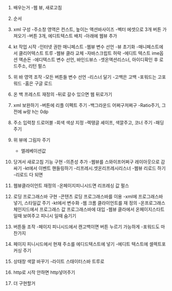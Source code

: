 1. 배우는거
	-웹 뷰, 새로고침

2. 순서
	
1. xml 구성
	-주소창 영역은 컨스트, 높이는 액션바사이즈
	-벡터 에셋으로 3개 버튼 가져오기
	-버튼 3개, 에디트텍스트 배치
	-아래에 웹뷰 추가

2. kt 작업 시작
	-인터넷 권한 매니페스트
	-웹뷰 변수 선언
	-뷰 초기화
	-매니페스트에서 클리어텍스트 트루
	-웹뷰 클라 교체
	-자바스크립트 허락
	-에디트 텍스트 ime옵션 액숀돈
	-에디텍스트 변수 선언, 바인드뷰스
	-셋온액션리스너, 아이디확인 후 로드주소, 리턴 펄스

4. 위 바 영역 조작
	-모든 버튼들 변수 선언
	-리스너 달기
	-고백은 고백
	-포워드는 고포워드
	-홈은 구글 로드

5. 온 백 프레스트 재정의
	-뒤로 갈수 있으면 웹 뒤로가기

6. xml 보완하기
	-버튼에 리플 이펙트 주기
		-백그라운드 어쩌구저쩌구
	-Ratio주기, 그전에 w랑 h는 0dp

7. 주소 입력창 드로어블
	-회색 색상 지정
	-렉탱글 셰이프, 색깔주고, 코너 주기
	-패딩 주기

8. 위 뷰에 그림자 주기
	- 엘레베이션값

9. 당겨서 새로고침 기능 구현
	-의존성 추가
	-웹뷰를 스와이프어쩌구 레이아웃으로 감싸기
	-kt에서 이벤트 핸들링하기
	-리프레시.셋온리프레시리스너
	-웹뷰 리로드 하기
	-리로드 다 되면

10. 웹뷰클라이언트 재정의
	-온페이지피니시드면 리프레싱 값 펄스

11. 로딩 프로그래스바 구현
	-콘텐츠 로딩 프로그래스바를 이용
	-xml에 프로그래스바 넣기, 스타일값 주기
	-kt에서 변수화 
	-웹 크롬 클라이언트를 재 정의
	-온프로그래스체인지드에서 프로그래스 값 프로그래스바에 대입
	-웹뷰 클라에서 온페이지스타트 일때 보여주고 피니시 일때 숨기기

12. 버튼들 조작
	-페이지 피니시드에서 캔고백이면 버튼 누르기 가능하게
	-포워드도 마찬가지

13. 페이지 피니시드에서 현재 주소를 에디드텍스트에 넣기
	-에디트 텍스트에 셀렉트포커싱 주기

14. 상태창 색깔 바꾸기
	-라이트 스태이터스바 트루로

14. http로 시작 안하면 http넣어주기

3. 더 구현할거
